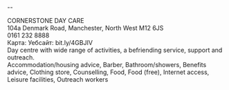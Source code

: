 
--

CORNERSTONE DAY CARE  
104a Denmark Road, Manchester, North West M12 6JS  
0161 232 8888  
Карта: Уебсайт: bit.ly/4GBJIV  
Day centre with wide range of activities, a befriending service, support and outreach.  
Accommodation/housing advice, Barber, Bathroom/showers, Benefits advice, Clothing store, Counselling, Food, Food (free), Internet access, Leisure facilities, Outreach workers  
  
